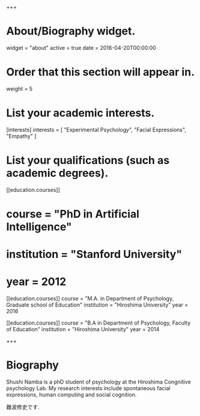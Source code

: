 +++
# About/Biography widget.
widget = "about"
active = true
date = 2016-04-20T00:00:00

# Order that this section will appear in.
weight = 5

# List your academic interests.
[interests]
  interests = [
    "Experimental Psychology",
    "Facial Expressions",
    "Empathy"
  ]

# List your qualifications (such as academic degrees).
[[education.courses]]
#  course = "PhD in Artificial Intelligence"
#  institution = "Stanford University"
#  year = 2012

[[education.courses]]
  course = "M.A. in Department of Psychology, Graduate school of Education"
  institution = "Hiroshima University"
  year = 2016

[[education.courses]]
  course = "B.A in Department of Psychology, Faculty of Education"
  institution = "Hiroshima University"
  year = 2014
 
+++

# Biography

Shushi Namba is a phD student of psychology at the Hiroshima Congnitive psychology Lab. My research interests include spontaneous facial expressions, human computing and social cognition.

難波修史です. 
